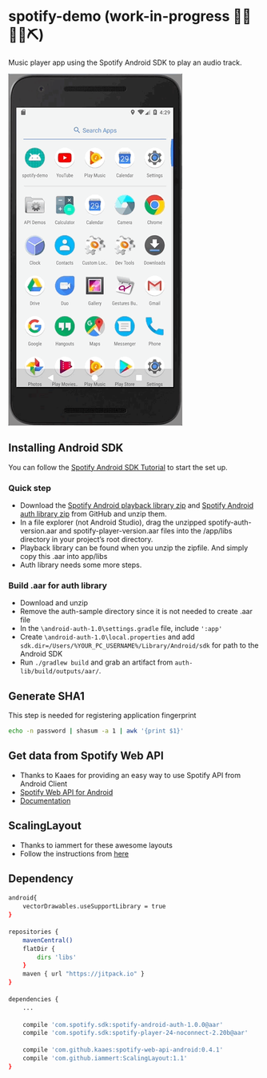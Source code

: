 # spotify-demo (work-in-progress 👷🔧️👷‍♀️⛏)
Music player app using the Spotify Android SDK to play an audio track.

[![Screenshot](screenshot/demo-first.gif)](https://github.com/junlee91/android-spotify-demo/blob/master/screenshot/demo-first.gif)

## Installing Android SDK
You can follow the [Spotify Android SDK Tutorial](https://developer.spotify.com/technologies/spotify-android-sdk/tutorial/) to start the set up.

### Quick step
- Download the [Spotify Android playback library zip](https://github.com/spotify/android-sdk/) and [Spotify Android auth library zip](https://github.com/spotify/android-auth/) from GitHub and unzip them.
- In a file explorer (not Android Studio), drag the unzipped spotify-auth-version.aar and spotify-player-version.aar files into the /app/libs directory in your project’s root directory.
- Playback library can be found when you unzip the zipfile. And simply copy this .aar into app/libs
- Auth library needs some more steps.

### Build .aar for auth library
- Download and unzip
- Remove the auth-sample directory since it is not needed to create .aar file
- In the `\android-auth-1.0\settings.gradle` file, include `':app'`
- Create `\android-auth-1.0\local.properties` and add `sdk.dir=/Users/%YOUR_PC_USERNAME%/Library/Android/sdk` for path to the Android SDK
- Run `./gradlew build` and grab an artifact from `auth-lib/build/outputs/aar/`.

## Generate SHA1 
This step is needed for registering application fingerprint
```sh
echo -n password | shasum -a 1 | awk '{print $1}'
```

## Get data from Spotify Web API
- Thanks to Kaaes for providing an easy way to use Spotify API from Android Client
- [Spotify Web API for Android](https://github.com/kaaes/spotify-web-api-android)
- [Documentation](http://kaaes.github.io/spotify-web-api-android/)

## ScalingLayout
- Thanks to iammert for these awesome layouts 
- Follow the instructions from [here](https://github.com/iammert/ScalingLayout)

## Dependency
```sh
android{
    vectorDrawables.useSupportLibrary = true
}

repositories {
    mavenCentral()
    flatDir {
        dirs 'libs'
    }
    maven { url "https://jitpack.io" }
}

dependencies {
    ...

    compile 'com.spotify.sdk:spotify-android-auth-1.0.0@aar'
    compile 'com.spotify.sdk:spotify-player-24-noconnect-2.20b@aar'
    
    compile 'com.github.kaaes:spotify-web-api-android:0.4.1'
    compile 'com.github.iammert:ScalingLayout:1.1'  
}
``` 